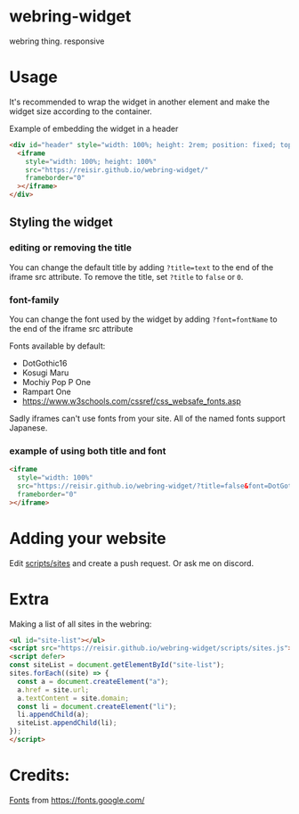 # webring-widget

webring thing. responsive

# Usage

It's recommended to wrap the widget in another element and make the widget size according to the container.

Example of embedding the widget in a header

```html
<div id="header" style="width: 100%; height: 2rem; position: fixed; top: 0;">
  <iframe
    style="width: 100%; height: 100%"
    src="https://reisir.github.io/webring-widget/"
    frameborder="0"
  ></iframe>
</div>
```

## Styling the widget

### editing or removing the title

You can change the default title by adding `?title=text` to the end of the iframe src attribute. To remove the title, set `?title` to `false` or `0`.

### font-family

You can change the font used by the widget by adding `?font=fontName` to the end of the iframe src attribute

Fonts available by default:

- DotGothic16
- Kosugi Maru
- Mochiy Pop P One
- Rampart One
- https://www.w3schools.com/cssref/css_websafe_fonts.asp

Sadly iframes can't use fonts from your site. All of the named fonts support Japanese.

### example of using both title and font

```html
<iframe
  style="width: 100%"
  src="https://reisir.github.io/webring-widget/?title=false&font=DotGothic16"
  frameborder="0"
></iframe>
```

# Adding your website

Edit [scripts/sites](./scripts/sites.js) and create a push request. Or ask me on discord.

# Extra

Making a list of all sites in the webring:

```html
<ul id="site-list"></ul>
<script src="https://reisir.github.io/webring-widget/scripts/sites.js"></script>
<script defer>
const siteList = document.getElementById("site-list");
sites.forEach((site) => {
  const a = document.createElement("a");
  a.href = site.url;
  a.textContent = site.domain;
  const li = document.createElement("li");
  li.appendChild(a);
  siteList.appendChild(li);
});
</script>
```

# Credits:

[Fonts](./fonts/) from https://fonts.google.com/
